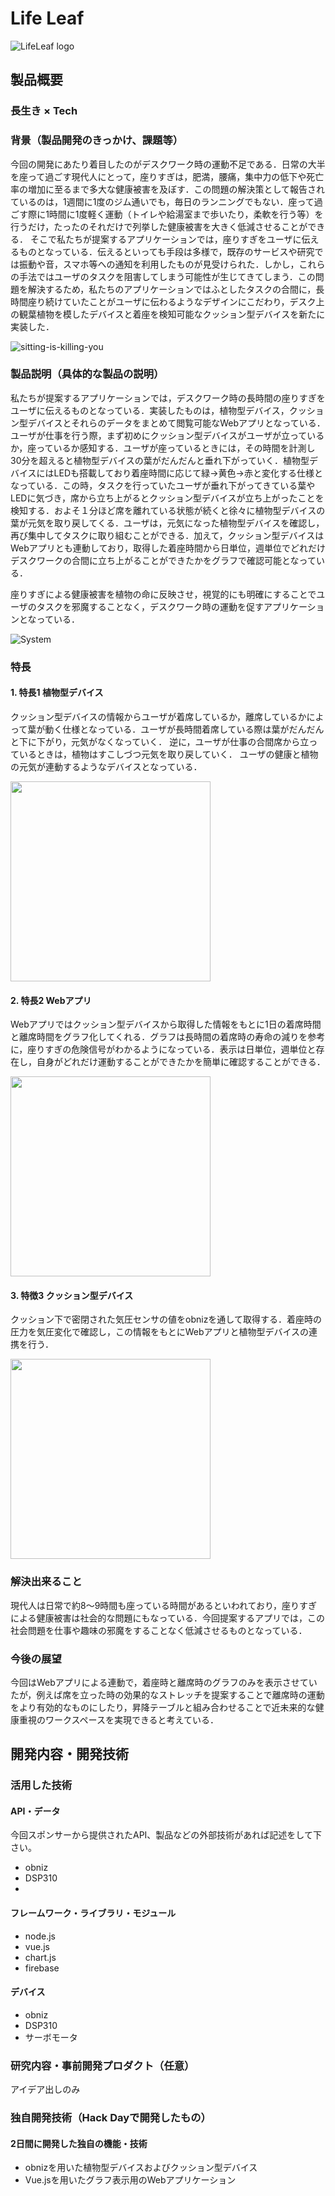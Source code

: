 # Life Leaf

![LifeLeaf logo](jphackslogo.PNG)

## 製品概要
### 長生き × Tech

### 背景（製品開発のきっかけ、課題等）
今回の開発にあたり着目したのがデスクワーク時の運動不足である．日常の大半を座って過ごす現代人にとって，座りすぎは，肥満，腰痛，集中力の低下や死亡率の増加に至るまで多大な健康被害を及ぼす．この問題の解決策として報告されているのは，1週間に1度のジム通いでも，毎日のランニングでもない．座って過ごす際に1時間に1度軽く運動（トイレや給湯室まで歩いたり，柔軟を行う等）を行うだけ，たったのそれだけで列挙した健康被害を大きく低減させることができる．
そこで私たちが提案するアプリケーションでは，座りすぎをユーザに伝えるものとなっている．伝えるといっても手段は多様で，既存のサービスや研究では振動や音，スマホ等への通知を利用したものが見受けられた．しかし，これらの手法ではユーザのタスクを阻害してしまう可能性が生じてきてしまう．この問題を解決するため，私たちのアプリケーションではふとしたタスクの合間に，長時間座り続けていたことがユーザに伝わるようなデザインにこだわり，デスク上の観葉植物を模したデバイスと着座を検知可能なクッション型デバイスを新たに実装した．

![sitting-is-killing-you](sitting-is-killing-you.jpg)

### 製品説明（具体的な製品の説明）
私たちが提案するアプリケーションでは，デスクワーク時の長時間の座りすぎをユーザに伝えるものとなっている．実装したものは，植物型デバイス，クッション型デバイスとそれらのデータをまとめて閲覧可能なWebアプリとなっている．ユーザが仕事を行う際，まず初めにクッション型デバイスがユーザが立っているか，座っているか感知する．ユーザが座っているときには，その時間を計測し30分を超えると植物型デバイスの葉がだんだんと垂れ下がっていく．植物型デバイスにはLEDも搭載しており着座時間に応じて緑→黄色→赤と変化する仕様となっている．この時，タスクを行っていたユーザが垂れ下がってきている葉やLEDに気づき，席から立ち上がるとクッション型デバイスが立ち上がったことを検知する．およそ１分ほど席を離れている状態が続くと徐々に植物型デバイスの葉が元気を取り戻してくる．ユーザは，元気になった植物型デバイスを確認し，再び集中してタスクに取り組むことができる．加えて，クッション型デバイスはWebアプリとも連動しており，取得した着座時間から日単位，週単位でどれだけデスクワークの合間に立ち上がることができたかをグラフで確認可能となっている．

座りすぎによる健康被害を植物の命に反映させ，視覚的にも明確にすることでユーザのタスクを邪魔することなく，デスクワーク時の運動を促すアプリケーションとなっている．

![System](lifeleaf_system.png)
### 特長

#### 1. 特長1 植物型デバイス
クッション型デバイスの情報からユーザが着席しているか，離席しているかによって葉が動く仕様となっている．ユーザが長時間着席している際は葉がだんだんと下に下がり，元気がなくなっていく．
逆に，ユーザが仕事の合間席から立っているときは，植物はすこしづつ元気を取り戻していく．
ユーザの健康と植物の元気が連動するようなデバイスとなっている．

<img src="Plant.JPG" width="320">

#### 2. 特長2 Webアプリ
Webアプリではクッション型デバイスから取得した情報をもとに1日の着席時間と離席時間をグラフ化してくれる．グラフは長時間の着席時の寿命の減りを参考に，座りすぎの危険信号がわかるようになっている．表示は日単位，週単位と存在し，自身がどれだけ運動することができたかを簡単に確認することができる．

<img src="Graph.png" width="320">

#### 3. 特徴3 クッション型デバイス
クッション下で密閉された気圧センサの値をobnizを通して取得する．着座時の圧力を気圧変化で確認し，この情報をもとにWebアプリと植物型デバイスの連携を行う．

<img src="Cushion.jpg" width="320">

### 解決出来ること
現代人は日常で約8～9時間も座っている時間があるといわれており，座りすぎによる健康被害は社会的な問題にもなっている．今回提案するアプリでは，この社会問題を仕事や趣味の邪魔をすることなく低減させるものとなっている．

### 今後の展望
今回はWebアプリによる連動で，着座時と離席時のグラフのみを表示させていたが，例えば席を立った時の効果的なストレッチを提案することで離席時の運動をより有効的なものにしたり，昇降テーブルと組み合わせることで近未来的な健康重視のワークスペースを実現できると考えている．


## 開発内容・開発技術
### 活用した技術
#### API・データ
今回スポンサーから提供されたAPI、製品などの外部技術があれば記述をして下さい。
* obniz
* DSP310
* 

#### フレームワーク・ライブラリ・モジュール
* node.js
* vue.js
* chart.js
* firebase

#### デバイス
* obniz
* DSP310
* サーボモータ

### 研究内容・事前開発プロダクト（任意）
アイデア出しのみ

### 独自開発技術（Hack Dayで開発したもの）
#### 2日間に開発した独自の機能・技術
* obnizを用いた植物型デバイスおよびクッション型デバイス
* Vue.jsを用いたグラフ表示用のWebアプリケーション
